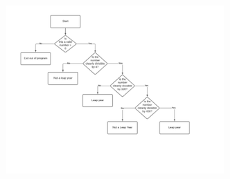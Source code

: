 ![This is an image of the leap year flowchart](https://github.com/NikilNair/Assignment-3/blob/master/flowchart.png?raw=true)
